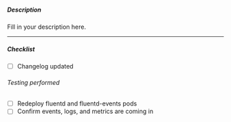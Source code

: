 ##### Description

Fill in your description here.

---

##### Checklist

<!---
Remove items which don't apply to your PR.
-->

- [ ] Changelog updated

###### Testing performed

- [ ] Redeploy fluentd and fluentd-events pods
- [ ] Confirm events, logs, and metrics are coming in
